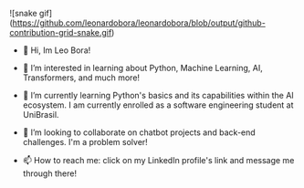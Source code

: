 ![snake gif]
(https://github.com/leonardobora/leonardobora/blob/output/github-contribution-grid-snake.gif)

- 👋 Hi, Im Leo Bora!

- 👀 I’m interested in learning about Python, Machine Learning, AI, Transformers, and much more!

- 🌱 I’m currently learning Python's basics and its capabilities within the AI ecosystem. I am currently enrolled as a software engineering student at UniBrasil. 

- 💞️ I’m looking to collaborate on chatbot projects and back-end challenges. I'm a problem solver!

- 📫 How to reach me: click on my LinkedIn profile's link and message me through there!
